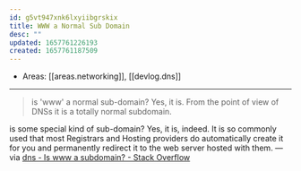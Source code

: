 ```yaml
---
id: g5vt947xnk6lxyiibgrskix
title: WWW a Normal Sub Domain
desc: ""
updated: 1657761226193
created: 1657761187509
---
```


- Areas: [[areas.networking]], [[devlog.dns]]

---

> is 'www' a normal sub-domain? Yes, it is. From the point of view of DNSs it is a totally normal subdomain.

is some special kind of sub-domain? Yes, it is, indeed. It is so commonly used that most Registrars and Hosting providers do automatically create it for you and permanently redirect it to the web server hosted with them. — via [dns - Is www a subdomain? - Stack Overflow](https://stackoverflow.com/questions/20680521/is-www-a-subdomain)
